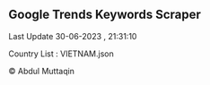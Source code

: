 

## Google Trends Keywords Scraper 
 
Last Update 30-06-2023 , 21:31:10

Country List :
VIETNAM.json



© Abdul Muttaqin 
